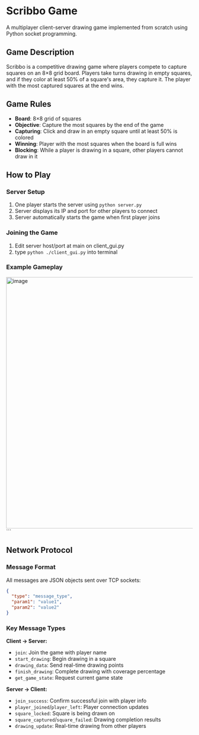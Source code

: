 # Scribbo Game

A multiplayer client-server drawing game implemented from scratch using Python socket programming.

## Game Description

Scribbo is a competitive drawing game where players compete to capture squares on an 8×8 grid board. Players take turns drawing in empty squares, and if they color at least 50% of a square's area, they capture it. The player with the most captured squares at the end wins.

## Game Rules

- **Board**: 8×8 grid of squares
- **Objective**: Capture the most squares by the end of the game
- **Capturing**: Click and draw in an empty square until at least 50% is colored
- **Winning**: Player with the most squares when the board is full wins
- **Blocking**: While a player is drawing in a square, other players cannot draw in it




## How to Play

### Server Setup
1. One player starts the server using `python server.py`
2. Server displays its IP and port for other players to connect
3. Server automatically starts the game when first player joins

### Joining the Game
1. Edit server host/port at main on client_gui.py
2. type ```python ./client_gui.py``` into terminal



### Example Gameplay
<img width="1199" height="678" alt="image" src="https://github.com/user-attachments/assets/a50777dc-ee64-417a-a3b3-98b9aaa13838" />```




## Network Protocol

### Message Format
All messages are JSON objects sent over TCP sockets:

```json
{
  "type": "message_type",
  "param1": "value1",
  "param2": "value2"
}
```

### Key Message Types

**Client → Server:**
- `join`: Join the game with player name
- `start_drawing`: Begin drawing in a square
- `drawing_data`: Send real-time drawing points
- `finish_drawing`: Complete drawing with coverage percentage
- `get_game_state`: Request current game state

**Server → Client:**
- `join_success`: Confirm successful join with player info
- `player_joined`/`player_left`: Player connection updates
- `square_locked`: Square is being drawn on
- `square_captured`/`square_failed`: Drawing completion results
- `drawing_update`: Real-time drawing from other players






